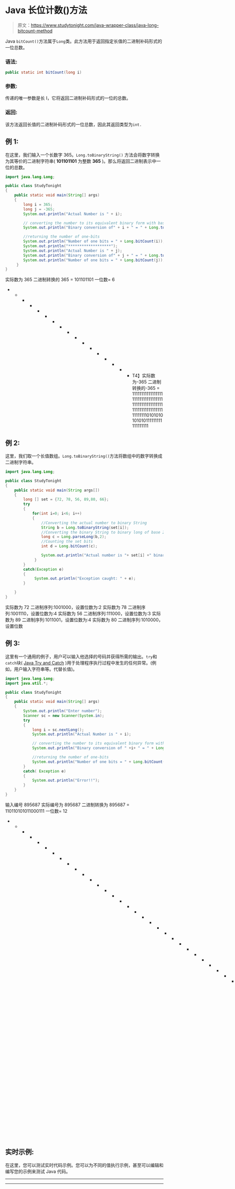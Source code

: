 # Java 长位计数()方法

> 原文：<https://www.studytonight.com/java-wrapper-class/java-long-bitcount-method>

Java `bitCount()`方法属于`Long`类。此方法用于返回指定长值的二进制补码形式的一位总数。

### 语法:

```java
public static int bitCount(long i)
```

### 参数:

传递的唯一参数是长 I，它将返回二进制补码形式的一位的总数。

### 返回:

该方法返回长值的二进制补码形式的一位总数，因此其返回类型为`int.`

## 例 1:

在这里，我们输入一个长数字 365。`Long.toBinaryString()` 方法会将数字转换为其等价的二进制字符串( **101101101** 为整数 **365** )。那么将返回二进制表示中一位的总数。

```java
import java.lang.Long;

public class StudyTonight 
{
    public static void main(String[] args)
    {
        long i = 365;
        long j = -365;
        System.out.println("Actual Number is " + i);

        // converting the number to its equivalent binary form with base 2 
        System.out.println("Binary conversion of" + i + " = " + Long.toBinaryString(i));

        //returning the number of one-bits 
        System.out.println("Number of one bits = " + Long.bitCount(i)); 
        System.out.println("*******************");
        System.out.println("Actual Number is " + j);
        System.out.println("Binary conversion of" + j + " = " + Long.toBinaryString(j));
        System.out.println("Number of one bits = " + Long.bitCount(j)); 
     }
}
```

实际数为 365
二进制转换的 365 = 101101101
一位数= 6
* * * * * * * * * * * * * * * * * T4】实际数为-365
二进制转换的-365 = 11111111111111111111111111111111111111111111111111111111111111111111111111110101010101010111111111111111111

## 例 2:

这里，我们取一个长值数组。`Long.toBinaryString()`方法将数组中的数字转换成二进制字符串。

```java
import java.lang.Long;

public class StudyTonight
{
    public static void main(String args[]) 
    {
        long [] set = {72, 78, 56, 89,80, 66};
        try
        {
            for(int i=0; i<6; i++)
            {
                //Converting the actual number to binary String
                String b = Long.toBinaryString(set[i]); 
                //Converting the binary String to binary long of base 2
                long c = Long.parseLong(b,2); 
                //Counting the set bits
                int d = Long.bitCount(c); 

                System.out.println("Actual number is "+ set[i] +" binary sequence : "   + b + ",number of set bits are : " + d);
             }
        }
        catch(Exception e)
        {
             System.out.println("Exception caught: " + e);
        }

    }
}
```

实际数为 72 二进制序列:1001000，设置位数为:2
实际数为 78 二进制序列:1001110，设置位数为:4
实际数为 56 二进制序列:111000，设置位数为:3
实际数为 89 二进制序列:1011001，设置位数为:4
实际数为 80 二进制序列:1010000，设置位数

## 例 3:

这里有一个通用的例子，用户可以输入他选择的号码并获得所需的输出。`try`和`catch`块( [Java Try and Catch](https://www.studytonight.com/java/try-and-catch-block.php) )用于处理程序执行过程中发生的任何异常。(例如，用户输入字符串等。代替长值)。

```java
import java.lang.Long;
import java.util.*; 

public class StudyTonight 
{
    public static void main(String[] args)
    {
        System.out.println("Enter number");
        Scanner sc = new Scanner(System.in);
        try
        {
            long i = sc.nextLong();
            System.out.println("Actual Number is " + i);

            // converting the number to its equivalent binary form with base 2 
            System.out.println("Binary conversion of " +i+ " = " + Long.toBinaryString(i));

            //returning the number of one-bits 
            System.out.println("Number of one bits = " + Long.bitCount(i)); 
        }
        catch( Exception e)
        {
            System.out.println("Error!!"); 
        }
    }
}
```

输入编号
895687
实际编号为 895687
二进制转换为 895687 = 110110101011000111
一位数= 12
* * * * * * * * * * * * * * * * * * * * * * * * * * * * * * * * * *输入编号
-533
实际编号为-533
二进制转换为！

## 实时示例:

在这里，您可以测试实时代码示例。您可以为不同的值执行示例，甚至可以编辑和编写您的示例来测试 Java 代码。

* * *

* * *